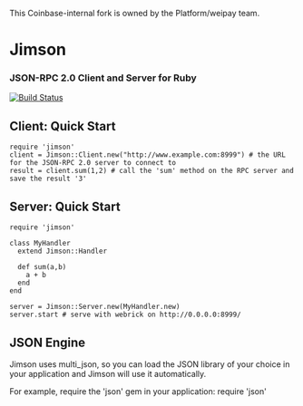 This Coinbase-internal fork is owned by the Platform/weipay team.

# Jimson
### JSON-RPC 2.0 Client and Server for Ruby
[![Build Status](https://travis-ci.org/chriskite/jimson.svg?branch=master)](https://travis-ci.org/chriskite/jimson)

## Client: Quick Start
    require 'jimson'
    client = Jimson::Client.new("http://www.example.com:8999") # the URL for the JSON-RPC 2.0 server to connect to
    result = client.sum(1,2) # call the 'sum' method on the RPC server and save the result '3'

## Server: Quick Start
    require 'jimson'

    class MyHandler
      extend Jimson::Handler

      def sum(a,b)
        a + b
      end
    end

    server = Jimson::Server.new(MyHandler.new)
    server.start # serve with webrick on http://0.0.0.0:8999/

## JSON Engine
Jimson uses multi\_json, so you can load the JSON library of your choice in your application and Jimson will use it automatically.

For example, require the 'json' gem in your application:
    require 'json'
